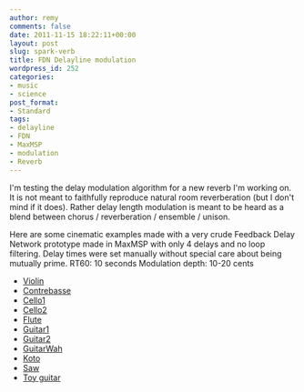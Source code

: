 ```yaml
---
author: remy
comments: false
date: 2011-11-15 18:22:11+00:00
layout: post
slug: spark-verb
title: FDN Delayline modulation
wordpress_id: 252
categories:
- music
- science
post_format:
- Standard
tags:
- delayline
- FDN
- MaxMSP
- modulation
- Reverb
---
```


I'm testing the delay modulation algorithm for a new reverb I'm working on. It is not meant to faithfully reproduce natural room reverberation (but I don't mind if it does). Rather delay length modulation is meant to be heard as a blend between chorus / reverberation  / ensemble / unison.

Here are some cinematic examples made with a very crude Feedback Delay Network prototype made in MaxMSP with only 4 delays and no loop filtering. Delay times were set manually without special care about being mutually prime.
RT60: 10 seconds
Modulation depth: 10-20 cents

* [Violin](http://remymuller.net/wp-content/uploads/2011/11/SparkVerb_Violin.mp3)
* [Contrebasse](http://remymuller.net/wp-content/uploads/2011/11/SparkVerb_Contrebasse.mp3)
* [Cello1](http://remymuller.net/wp-content/uploads/2011/11/SparkVerb_Cello.mp3)
* [Cello2](http://remymuller.net/wp-content/uploads/2011/11/SparkVerb_Cello2.mp3)
* [Flute](http://remymuller.net/wp-content/uploads/2011/11/SparkVerb_Flute.mp3)
* [Guitar1](http://remymuller.net/wp-content/uploads/2011/11/SparkVerb_Guitar1.mp3)
* [Guitar2](http://remymuller.net/wp-content/uploads/2011/11/SparkVerb_Guitar2.mp3)
* [GuitarWah](http://remymuller.net/wp-content/uploads/2011/11/SparkVerb_GuitarWah.mp3)
* [Koto](http://remymuller.net/wp-content/uploads/2011/11/SparkVerb_Koto.mp3)
* [Saw](http://remymuller.net/wp-content/uploads/2011/11/SparkVerb_SAw.mp3)
* [Toy guitar](http://remymuller.net/wp-content/uploads/2011/11/SparkVerb_TriggeredGuitar.mp3) 
